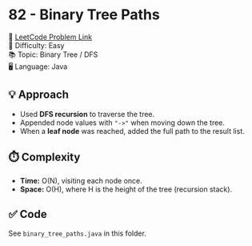 # 82 - Binary Tree Paths

🔗 [LeetCode Problem Link](https://leetcode.com/problems/binary-tree-paths/)  
📌 Difficulty: Easy  
📚 Topic: Binary Tree / DFS  
🖥️ Language: Java  

## 💡 Approach
- Used **DFS recursion** to traverse the tree.  
- Appended node values with `"->"` when moving down the tree.  
- When a **leaf node** was reached, added the full path to the result list.  

## ⏱️ Complexity
- **Time:** O(N), visiting each node once.  
- **Space:** O(H), where H is the height of the tree (recursion stack).  

## ✅ Code
See `binary_tree_paths.java` in this folder.
